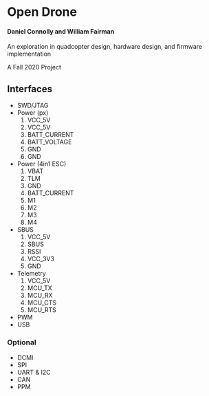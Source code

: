 # Open Drone
#### Daniel Connolly and William Fairman

An exploration in quadcopter design, hardware design, and firmware implementation

A Fall 2020 Project

## Interfaces
- SWD/JTAG
- Power (px)
  1. VCC_5V
  2. VCC_5V
  3. BATT_CURRENT
  4. BATT_VOLTAGE
  5. GND
  6. GND
- Power (4in1 ESC)
  1. VBAT
  2. TLM
  2. GND
  3. BATT_CURRENT
  4. M1
  5. M2
  6. M3
  7. M4
- SBUS
  1. VCC_5V
  2. SBUS
  3. RSSI
  4. VCC_3V3
  5. GND
- Telemetry
  1. VCC_5V
  2. MCU_TX
  3. MCU_RX
  4. MCU_CTS
  5. MCU_RTS
- PWM
- USB

### Optional
- DCMI
- SPI
- UART & I2C
- CAN
- PPM

